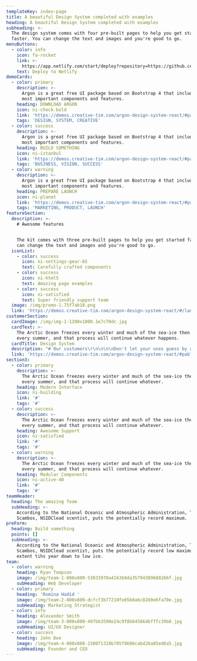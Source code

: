 ```yaml
---
templateKey: index-page
title: A beautiful Design System completed with examples
heading: A beautiful Design System completed with examples
subheading: >-
  The design system comes with four pre-built pages to help you get started
  faster. You can change the text and images and you're good to go.
menuButtons:
  - color: info
    icon: fa-rocket
    link: >-
      https://app.netlify.com/start/deploy?repository=https://github.com/K-Kit/gatsby-starter-argon&amp;stack=cms
    text: Deploy to Netlify
demoCards:
  - color: primary
    description: >-
      Argon is a great free UI package based on Bootstrap 4 that includes the
      most important components and features.
    heading: DOWNLOAD ARGON
    icon: ni-check-bold
    link: 'https://demos.creative-tim.com/argon-design-system-react/#pablo'
    tags: 'DESIGN, SYSTEM, CREATIVE'
  - color: success
    description: >-
      Argon is a great free UI package based on Bootstrap 4 that includes the
      most important components and features.
    heading: BUILD SOMETHING
    icon: ni-istanbul
    link: 'https://demos.creative-tim.com/argon-design-system-react/#pablo'
    tags: 'BUSINESS, VISION, SUCCESS'
  - color: warning
    description: >-
      Argon is a great free UI package based on Bootstrap 4 that includes the
      most important components and features.
    heading: PREPARE LAUNCH
    icon: ni-planet
    link: 'https://demos.creative-tim.com/argon-design-system-react/#pablo'
    tags: 'MARKETING, PRODUCT, LAUNCH'
featureSection:
  description: >-
    # Awesome features


    The kit comes with three pre-built pages to help you get started faster. You
    can change the text and images and you're good to go.
  iconList:
    - color: success
      icon: ni-settings-gear-65
      text: Carefully crafted components
    - color: success
      icon: ni-html5
      text: Amazing page examples
    - color: success
      icon: ni-satisfied
      text: Super friendly support team
  image: /img/promo-1.75f7ab18.png
  link: 'https://demos.creative-tim.com/argon-design-system-react/#/landing-page'
customerSection:
  cardImage: /img/img-1-1200x1000.1e7c70dc.jpg
  cardText: >-
    The Arctic Ocean freezes every winter and much of the sea-ice then thaws
    every summer, and that process will continue whatever happens.
  cardTitle: Design System
  description: "# Our customers\r\n\n\n\nDon't let your uses guess by attaching tooltips and popoves to any element. Just make sure you enable them first via JavaScript.\r\n\n\r\n\nThe kit comes with three pre-built pages to help you get started faster. You can change the text and images and you're good to go.\r\n\n\r\n\nThe kit comes with three pre-built pages to help you get started faster. You can change the text and images and you're good to go.\r\n\n\r\n\n[A beautiful UI Kit for impactful websites](https://demos.creative-tim.com/argon-design-system-react/#pablo)"
  link: 'https://demos.creative-tim.com/argon-design-system-react/#pablo'
section3:
  - color: primary
    description: >-
      The Arctic Ocean freezes every winter and much of the sea-ice then thaws
      every summer, and that process will continue whatever.
    heading: Modern Interface
    icon: ni-building
    link: '#'
    tags: '#'
  - color: success
    description: >-
      The Arctic Ocean freezes every winter and much of the sea-ice then thaws
      every summer, and that process will continue whatever.
    heading: Awesome Support
    icon: ni-satisfied
    link: '#'
    tags: '#'
  - color: warning
    description: >-
      The Arctic Ocean freezes every winter and much of the sea-ice then thaws
      every summer, and that process will continue whatever.
    heading: Modular Components
    icon: ni-active-40
    link: '#'
    tags: '#'
teamHeader:
  heading: The amazing Team
  subHeading: >-
    According to the National Oceanic and Atmospheric Administration, Ted,
    Scambos, NSIDClead scentist, puts the potentially record maximum.
preForm:
  heading: Build something
  points: []
  subHeading: >-
    According to the National Oceanic and Atmospheric Administration, Ted,
    Scambos, NSIDClead scentist, puts the potentially record low maximum sea ice
    extent tihs year down to low ice.
team:
  - color: warning
    heading: Ryan Tompson
    image: /img/team-1-800x800-53033970a416368da35794389680266f.jpg
    subHeading: Web Developer
  - color: primary
    heading: 'Romina Hadid '
    image: /img/team-2-800x800-dcfcf3b77210fe85b0abc8260e6fa70e.jpg
    subHeading: Marketing Strategist
  - color: info
    heading: Alexander Smith
    image: /img/team-3-800x800-497bb3590e24c9f8b645864bfffc39b8.jpg
    subHeading: UI/UX Designer
  - color: success
    heading: John Doe
    image: /img/team-4-800x800-230071328b705f8686cabd26a85ed6a5.jpg
    subHeading: Founder and CEO
---
```


